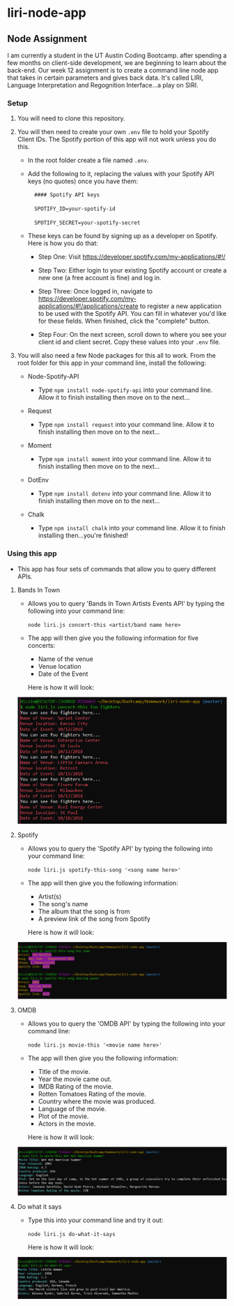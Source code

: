 # liri-node-app
## Node Assignment

I am currently a student in the UT Austin Coding Bootcamp. after spending a few months on client-side development, we are beginning to learn about the back-end. Our week 12 assignment is to create a command line node app that takes in certain parameters and gives back data. It's called LIRI, Language Interpretation and Regognition Interface...a play on SIRI.

### Setup

1. You will need to clone this repository.

2. You will then need to create your own `.env` file to hold your Spotify Client IDs. The Spotify portion of this app will not work unless you do this.

    * In the root folder create a file named `.env`.

    * Add the following to it, replacing the values with your Spotify API keys (no quotes) once you have them:

            #### Spotify API keys

            SPOTIFY_ID=your-spotify-id

            SPOTIFY_SECRET=your-spotify-secret

    * These keys can be found by signing up as a developer on Spotify. Here is how you do that:

        * Step One: Visit <https://developer.spotify.com/my-applications/#!/>

        * Step Two: Either login to your existing Spotify account or create a new one (a free account is fine) and log in.

        * Step Three: Once logged in, navigate to <https://developer.spotify.com/my-applications/#!/applications/create> to register a new application to be used with the Spotify API. You can fill in whatever you'd like for these fields. When finished, click the "complete" button.

        * Step Four: On the next screen, scroll down to where you see your client id and client secret. Copy these values into your `.env` file.

3. You will also need a few Node packages for this all to work. From the root folder for this app in your command line, install the following:

    * Node-Spotify-API
        * Type `npm install node-spotify-api` into your command line. Allow it to finish installing then move on to the next...

    * Request
        * Type `npm install request` into your command line. Allow it to finish installing then move on to the next...

    * Moment
        * Type `npm install moment` into your command line. Allow it to finish installing then move on to the next...

    * DotEnv
        * Type `npm install dotenv` into your command line. Allow it to finish installing then move on to the next...

    * Chalk
        * Type `npm install chalk` into your command line. Allow it to finish installing then...you're finished!

### Using this app

* This app has four sets of commands that allow you to query different APIs.

1. Bands In Town

    * Allows you to query 'Bands In Town Artists Events API' by typing the following into your command line: 
        
        `node liri.js concert-this <artist/band name here>`
    
    * The app will then give you the following information for five concerts:
        
        * Name of the venue
        * Venue location
        * Date of the Event
        
       Here is how it will look:

    ![Image of concert-this command](/images/concert.png)

2. Spotify

    * Allows you to query the 'Spotify API' by typing the following into your command line:

        `node liri.js spotify-this-song '<song name here>'`

    * The app will then give you the following information:
        
        * Artist(s)
        * The song's name
        * The album that the song is from
        * A preview link of the song from Spotify

        Here is how it will look:

    ![Image of spotify-this-song command](/images/spotify.png)

3. OMDB

     * Allows you to query the 'OMDB API' by typing the following into your command line:

        `node liri.js movie-this '<movie name here>'`

    * The app will then give you the following information:

        * Title of the movie.
        * Year the movie came out.
        * IMDB Rating of the movie.
        * Rotten Tomatoes Rating of the movie.
        * Country where the movie was produced.
        * Language of the movie.
        * Plot of the movie.
        * Actors in the movie.

         Here is how it will look:

    ![Image of movie-this command](/images/movie.png)

4. Do what it says

    * Type this into your command line and try it out:

        `node liri.js do-what-it-says`

        Here is how it will look:

    ![Image of do-what-it-says command](/images/DoIt.png)